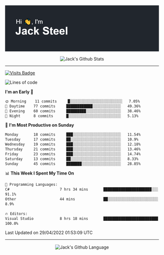 <p align="center">
  <img align="center" src="https://github.com/JackSteel97/JackSteel97/blob/main/header.png?raw=true" alt="Hi, I'm Jack Steel" /> 
 </p>
<p align="center">
 <img align="center" src="https://github-readme-stats.vercel.app/api?username=jacksteel97&show_icons=true&count_private=true&theme=dracula" alt="Jack's Github Stats" /> 
</p>

<hr/>

[![Visits Badge](https://badges.pufler.dev/visits/JackSteel97/JackSteel97?color=blue&label=Profile%20Visits)](https://github.com/JackSteel97)
<!--START_SECTION:waka-->
![Lines of code](https://img.shields.io/badge/From%20Hello%20World%20I%27ve%20Written-935%20Thousand%20lines%20of%20code-blue)

**I'm an Early 🐤** 

```text
🌞 Morning    11 commits     █░░░░░░░░░░░░░░░░░░░░░░░░   7.05% 
🌆 Daytime    77 commits     ████████████░░░░░░░░░░░░░   49.36% 
🌃 Evening    60 commits     █████████░░░░░░░░░░░░░░░░   38.46% 
🌙 Night      8 commits      █░░░░░░░░░░░░░░░░░░░░░░░░   5.13%

```
📅 **I'm Most Productive on Sunday** 

```text
Monday       18 commits     ███░░░░░░░░░░░░░░░░░░░░░░   11.54% 
Tuesday      17 commits     ██░░░░░░░░░░░░░░░░░░░░░░░   10.9% 
Wednesday    19 commits     ███░░░░░░░░░░░░░░░░░░░░░░   12.18% 
Thursday     21 commits     ███░░░░░░░░░░░░░░░░░░░░░░   13.46% 
Friday       23 commits     ███░░░░░░░░░░░░░░░░░░░░░░   14.74% 
Saturday     13 commits     ██░░░░░░░░░░░░░░░░░░░░░░░   8.33% 
Sunday       45 commits     ███████░░░░░░░░░░░░░░░░░░   28.85%

```


📊 **This Week I Spent My Time On** 

```text
💬 Programming Languages: 
C#                       7 hrs 34 mins       ██████████████████████░░░   91.1% 
Other                    44 mins             ██░░░░░░░░░░░░░░░░░░░░░░░   8.9%

🔥 Editors: 
Visual Studio            8 hrs 18 mins       █████████████████████████   100.0%

```


 Last Updated on 29/04/2022 01:53:09 UTC
<!--END_SECTION:waka-->

<hr/>

<p align="center">
    <img align="center" src="https://github-readme-stats.vercel.app/api/top-langs/?username=jacksteel97&langs_count=10&layout=compact&theme=dracula" alt="Jack's Github Language" /> 
</p>
